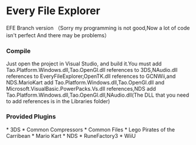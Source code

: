Every File Explorer
===================
EFE Branch version （Sorry my programming is not good,Now a lot of code isn't perfect And there may be problems）

<h3>Compile</h3>
Just open the project in Visual Studio, and build it.You must add Tao.Platform.Windows.dll,Tao.OpenGl.dll references to 3DS,NAudio.dll references to EveryFileExplorer,OpenTK.dll references to GCNWii,and NDS.MarioKart add Tao.Platform.Windows.dll,Tao.OpenGl.dll and Microsoft.VisualBasic.PowerPacks.Vs.dll references,NDS add Tao.Platform.Windows.dll,Tao.OpenGl.dll,NAudio.dll(The DLL that you need to add references is in the Libraries folder)
<h3>Provided Plugins</h3>
* 3DS
* Common Compressors
* Common Files
* Lego Pirates of the Carribean
* Mario Kart
* NDS
* RuneFactory3
* WiiU
